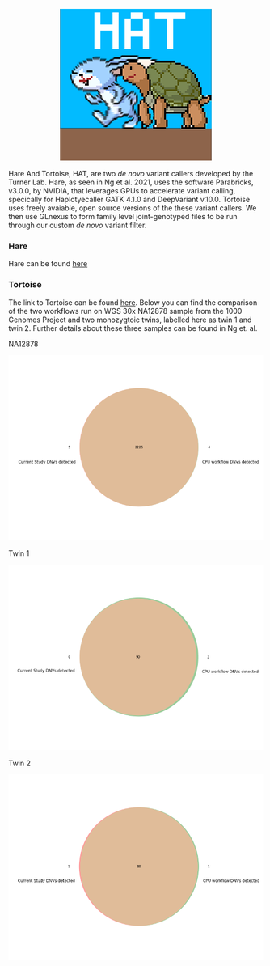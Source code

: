<p align="center">
  <img width="300" height="300" src=https://github.com/TNTurnerLab/HAT/blob/main/doc/logo/small_logo_test_2.png>
</p>


Hare And Tortoise, HAT, are two _de novo_ variant callers developed by the Turner Lab.  Hare, as seen in Ng et al. 2021,  uses the software Parabricks, v3.0.0, by NVIDIA, that leverages GPUs to accelerate variant calling, specically for Haplotyecaller GATK 4.1.0 and DeepVariant v.10.0.  Tortoise uses freely avaiable, open source versions of the these variant callers.  We then use GLnexus to form family level joint-genotyped files to be run through our custom _de novo_ variant filter.

### Hare

Hare can be found [here](https://github.com/TNTurnerLab/GPU_accelerated_de_novo_workflow)

### Tortoise

The link to Tortoise can be found [here](https://github.com/TNTurnerLab/Tortoise).  Below you can find the comparison of the two workflows run on WGS 30x NA12878 sample from the 1000 Genomes Project and two monozygtoic twins, labelled here as twin 1 and twin 2.  Further details about these three samples can be found in Ng et. al.  

NA12878

![NA12878](https://github.com/TNTurnerLab/HAT/blob/main/doc/GPU_vs_CPU_NA12878.png)

Twin 1

![twin1](https://github.com/TNTurnerLab/HAT/blob/main/doc/GPU_vs_CPU_twin1.png)

Twin 2

![twin2](https://github.com/TNTurnerLab/HAT/blob/main/doc/GPU_vs_CPU_twin2.png)

